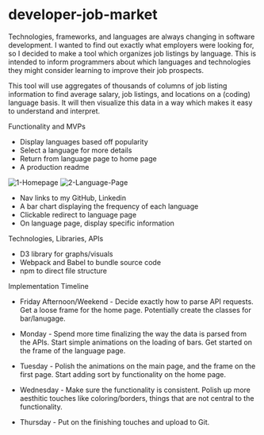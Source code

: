 # developer-job-market

Technologies, frameworks, and languages are always changing in software development. I wanted to find out exactly what employers were looking for, so I decided to make a tool which organizes job listings by language. This is intended to inform programmers about which languages and technologies they might consider learning to improve their job prospects.

This tool will use aggregates of thousands of columns of job listing information to find average salary, job listings, and locations on a (coding) language basis. It will then visualize this data in a way which makes it easy to understand and interpret. 

Functionality and MVPs

- Display languages based off popularity
- Select a language for more details
- Return from language page to home page
- A production readme

![1-Homepage](https://user-images.githubusercontent.com/126501514/236357116-68693ce4-a8e0-4313-a780-1b9df4e78bfa.png)
![2-Language-Page](https://user-images.githubusercontent.com/126501514/236357119-8ca3cd8c-a645-4c89-8c94-a583c42b05e8.png)

- Nav links to my GitHub, Linkedin
- A bar chart displaying the frequency of each language
- Clickable redirect to language page
- On language page, display specific information

Technologies, Libraries, APIs

- D3 library for graphs/visuals
- Webpack and Babel to bundle source code
- npm to direct file structure

Implementation Timeline

- Friday Afternoon/Weekend - Decide exactly how to parse API requests. Get a loose frame for the home page. Potentially create the classes for bar/lanugage.

- Monday - Spend more time finalizing the way the data is parsed from the APIs. Start simple animations on the loading of bars. Get started on the frame of the language page. 

- Tuesday - Polish the animations on the main page, and the frame on the first page. Start adding sort by functionality on the home page.

- Wednesday - Make sure the functionality is consistent. Polish up more aesthitic touches like coloring/borders, things that are not central to the functionality.

- Thursday - Put on the finishing touches and upload to Git.
